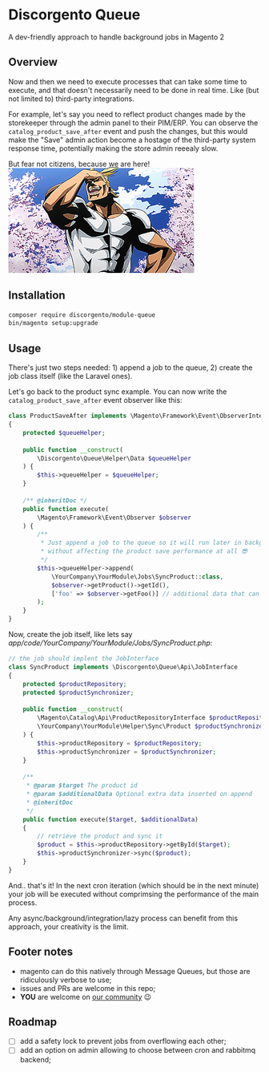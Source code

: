 # Discorgento Queue
A dev-friendly approach to handle background jobs in Magento 2

## Overview
Now and then we need to execute processes that can take some time to execute, and that doesn't necessarily need to be done in real time. Like (but not limited to) third-party integrations.

For example, let's say you need to reflect product changes made by the storekeeper through the admin panel to their PIM/ERP. You can observe the `catalog_product_save_after` event and push the changes, but this would make the "Save" admin action become a hostage of the third-party system response time, potentially making the store admin reeealy slow.

But fear not citizens, because [we](https://discord.gg/UddsfAbc9V) are here!  
![All Might laughting](docs/we_are_here.gif)

## Installation
```sh
composer require discorgento/module-queue
bin/magento setup:upgrade
```

## Usage
There's just two steps needed: 1) append a job to the queue, 2) create the job class itself (like the Laravel ones).

Let's go back to the product sync example. You can now write the `catalog_product_save_after` event observer like this:

```php
class ProductSaveAfter implements \Magento\Framework\Event\ObserverInterface
{
    protected $queueHelper;

    public function __construct(
        \Discorgento\Queue\Helper\Data $queueHelper
    ) {
        $this->queueHelper = $queueHelper;
    }

    /** @inheritDoc */
    public function execute(
        \Magento\Framework\Event\Observer $observer
    ) {
        /**
         * Just append a job to the queue so it will run later in background,
         * without affecting the product save performance at all 😎
         */
        $this->queueHelper->append(
            \YourCompany\YourModule\Jobs\SyncProduct::class,
            $observer->getProduct()->getId(),
            ['foo' => $observer->getFoo()] // additional data that can be used later (optional)
        );
    }
}
```

Now, create the job itself, like lets say _app/code/YourCompany/YourModule/Jobs/SyncProduct.php_:

```php
// the job should implent the JobInterface
class SyncProduct implements \Discorgento\Queue\Api\JobInterface
{
    protected $productRepository;
    protected $productSynchronizer;

    public function __construct(
        \Magento\Catalog\Api\ProductRepositoryInterface $productRepository,
        \YourCompany\YourModule\Helper\Sync\Product $productSynchronizer
    ) {
        $this->productRepository = $productRepository;
        $this->productSynchronizer = $productSynchronizer;
    }

    /**
     * @param $target The product id
     * @param $additionalData Optional extra data inserted on append
     * @inheritDoc
     */
    public function execute($target, $additionalData)
    {
        // retrieve the product and sync it
        $product = $this->productRepository->getById($target);
        $this->productSynchronizer->sync($product);
    }
}
```

And.. that's it! In the next cron iteration (which should be in the next minute) your job will be executed without comprimsing the performance of the main process.

Any async/background/integration/lazy process can benefit from this approach, your creativity is the limit.

## Footer notes
 - magento can do this natively through Message Queues, but those are ridiculously verbose to use;
 - issues and PRs are welcome in this repo;
 - **YOU** are welcome on [our community](https://discord.gg/UddsfAbc9V) 😉

## Roadmap
 - [ ] add a safety lock to prevent jobs from overflowing each other;
 - [ ] add an option on admin allowing to choose between cron and rabbitmq backend;
